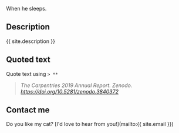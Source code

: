 When he sleeps.

## Description
{{ site.description }}

##  Quoted text

Quote text using `> **`

> *The Carpentries 2019 Annual Report. Zenodo. https://doi.org/10.5281/zenodo.3840372*

## Contact me

Do you like my cat? [I'd love to hear from you!](mailto:{{ site.email }})
